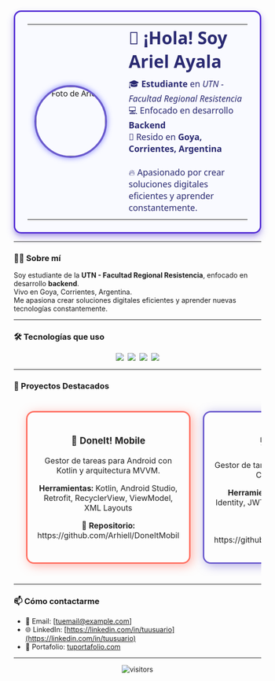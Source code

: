 <table align="center" style="
  border-radius: 15px; 
  max-width: 700px; 
  padding: 25px; 
  box-shadow:
    0 8px 15px rgba(81, 43, 212, 0.3),
    0 4px 6px rgba(106, 90, 205, 0.25);
  border: 3px solid #512BD4;
  background-color: #f9faff;
  font-family: 'Segoe UI', Tahoma, Geneva, Verdana, sans-serif;
">
  <tr>
    <td style="width: 160px; vertical-align: middle; text-align: center;">
      <img src="https://github.com/Arhiell.png" alt="Foto de Ariel" width="140" height="140" style="
        border-radius: 50%; 
        border: 4px solid #6A5ACD; 
        box-shadow: 0 0 12px #7f7fff;">
    </td>
    <td style="padding-left: 30px; vertical-align: middle; color: #2a2a72;">
      <h1 style="margin: 0 0 10px 0; font-weight: 700; font-size: 2.2em;">👋 ¡Hola! Soy Ariel Ayala</h1>
      <p style="font-size: 1.1em; margin: 8px 0;">
        🎓 <strong>Estudiante</strong> en <em>UTN - Facultad Regional Resistencia</em><br>
        💻 Enfocado en desarrollo <strong>Backend</strong><br>
        📍 Resido en <strong>Goya, Corrientes, Argentina</strong><br><br>
        🔥 Apasionado por crear soluciones digitales eficientes y aprender constantemente.
      </p>
    </td>
  </tr>
</table>



---

### 👨‍🎓 Sobre mí

Soy estudiante de la **UTN - Facultad Regional Resistencia**, enfocado en desarrollo **backend**.  
Vivo en Goya, Corrientes, Argentina.  
Me apasiona crear soluciones digitales eficientes y aprender nuevas tecnologías constantemente.

---

### 🛠️ Tecnologías que uso

<p align="center">
  <img src="https://img.shields.io/badge/.NET-512BD4?style=for-the-badge&logo=dotnet&logoColor=white" />&nbsp;
  <img src="https://img.shields.io/badge/MySQL-4479A1?style=for-the-badge&logo=mysql&logoColor=white" />&nbsp;
  <img src="https://img.shields.io/badge/JavaScript-F7DF1E?style=for-the-badge&logo=javascript&logoColor=black" />&nbsp;
  <img src="https://img.shields.io/badge/Python-3776AB?style=for-the-badge&logo=python&logoColor=white" />
</p>

---

### 🚀 Proyectos Destacados

<table align="center" style="width:100%; border-collapse: separate; border-spacing: 25px 25px;">
<tr>

<td align="center" valign="top" width="33%" style="border: 3px solid #FF6F61; border-radius: 16px; padding: 20px; box-shadow: 4px 4px 20px rgba(255, 111, 97, 0.5); transition: transform 0.3s ease;">
  <a href="https://github.com/Arhiell/DoneItMobil" target="_blank" style="text-decoration:none; color:#222;">
    <h3>📱 DoneIt! Mobile</h3>
    <p>Gestor de tareas para Android con Kotlin y arquitectura MVVM.</p>
    <p><strong>Herramientas:</strong> Kotlin, Android Studio, Retrofit, RecyclerView, ViewModel, XML Layouts</p>
    <p><strong>🔗 Repositorio:</strong> https://github.com/Arhiell/DoneItMobil</p>
  </a>
</td>

<td align="center" valign="top" width="33%" style="border: 3px solid #6A5ACD; border-radius: 16px; padding: 20px; box-shadow: 4px 4px 20px rgba(106, 90, 205, 0.5); transition: transform 0.3s ease;">
  <a href="https://github.com/Arhiell/DoneIt/tree/main" target="_blank" style="text-decoration:none; color:#222;">
    <h3>💻 DoneIt! Web</h3>
    <p>Gestor de tareas y proyectos con ASP.NET Core MVC y MySQL.</p>
    <p><strong>Herramientas:</strong> ASP.NET Core MVC, Identity, JWT, MySQL, EF Core, Bootstrap, JavaScript</p>
    <p><strong>🔗 Repositorio:</strong> https://github.com/Arhiell/DoneIt/tree/main</p>
  </a>
</td>

<td align="center" valign="top" width="33%" style="border: 3px solid #20B2AA; border-radius: 16px; padding: 20px; box-shadow: 4px 4px 20px rgba(32, 178, 170, 0.5); transition: transform 0.3s ease;">
  <a href="https://github.com/Arhiell/ClinicaSaludWeb" target="_blank" style="text-decoration:none; color:#222;">
    <h3>🏥 Clínica Web</h3>
    <p>Aplicación para gestión integral de turnos médicos con roles diferenciados.</p>
    <p><strong>Herramientas:</strong> Node.js, Express.js, MySQL, HTML5, CSS3, JavaScript</p>
    <p><strong>🔗 Repositorio:</strong> https://github.com/Arhiell/ClinicaSaludWeb</p>
  </a>
</td>

</tr>
</table>

<style>
  table td:hover {
    transform: scale(1.07);
    box-shadow: 0 0 25px rgba(255, 111, 97, 0.7);
  }
  table td:nth-child(2):hover {
    box-shadow: 0 0 25px rgba(106, 90, 205, 0.7);
  }
  table td:nth-child(3):hover {
    box-shadow: 0 0 25px rgba(32, 178, 170, 0.7);
  }
</style>

---

### 📫 Cómo contactarme

- 📧 Email: [tuemail@example.com]  
- 🌐 LinkedIn: [https://linkedin.com/in/tuusuario](https://linkedin.com/in/tuusuario)  
- 💼 Portafolio: [tuportafolio.com](https://tuportafolio.com)

---

<p align="center">
  <img src="https://komarev.com/ghpvc/?username=Arhiell&label=Visitas&style=flat-square&color=blue" alt="visitors"/>
</p>

